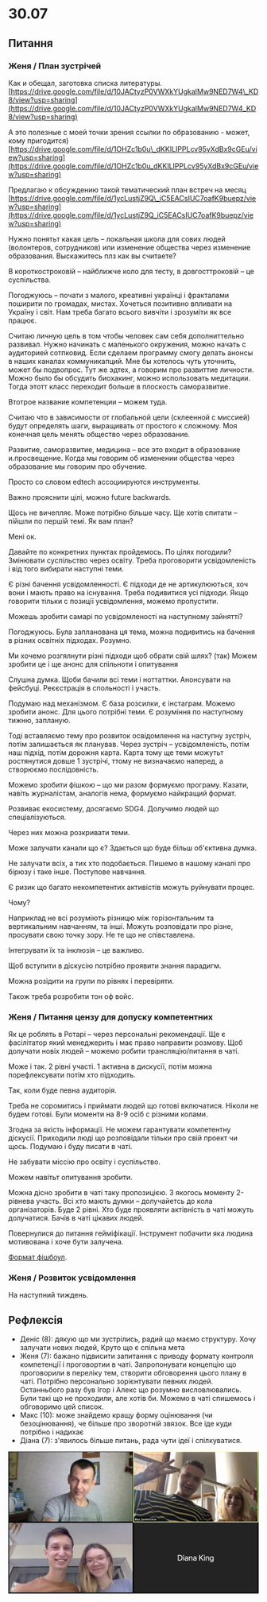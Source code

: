 # 30.07

## Питання

### Женя / План зустрічей

Как и обещал, заготовка списка литературы. [https://drive.google.com/file/d/10JACtyzP0VWXkYUgkaIMw9NED7W4\_KD8/view?usp=sharing](https://drive.google.com/file/d/10JACtyzP0VWXkYUgkaIMw9NED7W4_KD8/view?usp=sharing)

А это полезные с моей точки зрения ссылки по образованию - может, кому пригодится\) [https://drive.google.com/file/d/1OHZc1b0u\_dKKILIPPLcv95yXdBx9cGEu/view?usp=sharing](https://drive.google.com/file/d/1OHZc1b0u_dKKILIPPLcv95yXdBx9cGEu/view?usp=sharing)

Предлагаю к обсуждению такой тематический план встреч на месяц [https://drive.google.com/file/d/1ycLustjZ9Q\_iC5EACsIUC7oafK9buepz/view?usp=sharing](https://drive.google.com/file/d/1ycLustjZ9Q_iC5EACsIUC7oafK9buepz/view?usp=sharing)

Нужно понятьт какая цель – локальная школа для сових людей \(волонтеров, сотрудников\) или изменение общества через изменение образования. Выскажитесь плз как вы считаете?

В короткостроковій – найближче коло для тесту, в довгосттроковій – це суспільства. 

Погоджуюсь – почати з малого, креативні українці і фракталами поширити по громадах, мистах. Хочеться позитивно впливати на Україну і світ. Нам треба багато всього вивчіти і зрозуміти як все працює.

Считаю личную цель в том чтобы человек сам себя дополниттельно развивал. Нужно начинать с маленького окружения, можно начать с аудиторией сотпковид. Если сделаем программу смогу делать анонсы в наших каналах коммуникапций. Мне бы хотелось чуть уточнить, может бы подвопрос. Тут же эдтех, а говорим про развиттие личности. Можно было бы обсудить биохакинг, можно использовать медитации. Тогда этотт класс переходит больше в плоскость саморазвитие. 

Втотрое название компетенции – можем туда. 

Считаю что в зависимости от глобальной цели \(склеенной с миссией\) будут определять шаги, выращивать от простого к сложному. Моя конечная цель менять общество через образование.

Развитие, саморазвитие, медицина – все это входит в образование и.просвещение. Когда мы говорим об изменении общества через образование мы говорим про обучение.

Просто со словом edtech ассоциируются инструменты.

Важно прояснити цілі, можно future backwards.

Щось не вичепляє. Може потрібно більше часу. Ще хотів спитати – пійшли по першій темі. Як вам план?

Мені ок.

Давайте по конкретних пунктах пройдемось. По цілях погодили? Змінювати суспільство через освіту. Треба проговорити усвідомленість і від того вибирати наступні теми.

Є різні бачення усвідомленності. Є підходи де не артикулюються, хоч вони і мають право на існування. Треба подивитися усі підходи. Якщо говорити тільки с позиції усвідомлення, можемо пропустити.

Можешь зробити самарі по усвідомленості на наступному зайнятті?

Погоджуюсь. Була запланована ця тема, можна подивитись на бачення в різних освітніх підходах. Розумно.

Ми хочемо розгялнути різні підходи щоб обрати свій шлях? \(так\) Можем зробити це і ще анонс для спільноти і опитування

Слушна думка. Щоби бачили всі теми і ноттаттки. Анонсувати на фейсбуці. Реєєстрація в спольності і участь.

Подумаю над механізмом. Є база розсилки, є інстаграм. Можемо зробити анонс. Для цього потрібні теми. Є розуміння по наступному тижню, запланую.

Тоді вставляємо тему про розвиток освідомлення на наступну зустріч, потім залишається як планував. Через зустріч – усвідомленість, потім наш підхід, потім дорожня карта. Карта тому ще теми можутьт ростянутися довше 1 зустрічі, ттому не визначаємо наперед, а створюємо послідовність.

Можемо зробити фішкою – що ми разом формуємо програму. Казати, навіть журналістам, аналогів нема, формуємо найкращий формат.

Розвиває екосистему, досягаємо SDG4. Долучимо людей що спеціалізуються.

Через них можна розкривати теми.

Може залучати канали що є? Здається що буде більш об'єктивна думка.

Не залучати всіх, а тих хто подобається. Пишемо в нашому каналі про бірюзу і таке інше. Поступове навчання.

Є ризик що багато некомпетентих активістів можуть руйнувати процес.

Чому?

Наприклад не всі розуміють різницю між горізонтальним та вертикальним навчанням, та інші. Можуть розповідати про різне, просувати свою точку зору. Не те що не співставлена.

Інтегрувати їх та інклюзія – це важливо.

Щоб вступити в діскусію потрібно проявити знання парадигм.

Можна розідити на групи по рівнях і перевіряти.

Також треба розробити тон оф войс.

### Женя / Питання цензу для допуску компетентних

Як це роблять в Ротарі – через персональні рекомендації. Ще є фасілітатор який менеджерить і має право направити розмову. Щоб долучати новіх людей – можемо робити трансляцію/питання в чаті.

Може і так. 2 рівні участі. 1 активна в дискусії, потім можна порефлексувати потім хто підходить.

Так, коли буде певна аудиторія.

Треба не соромитись і приймати людей що готові включатися. Ніколи не будем готові. Були моменти на 8-9 осіб с різними колами.

Згодна за якість інформації. Не можем гарантувати компетентну діскусії. Приходили люді що розповідали тільки про свій проект чи щось. Подумаю і буду писати в чаті.

Не забувати міссію про освіту і суспільство.

Можем навітьт опитування зробити.

Можна дісно зробити в чаті таку пропозицією. З якогось моменту 2-рівнева участь. Всі хто мають думки – долучайетсь до кола організаторів. Буде 2 рівні. Хто буде проявляти актівність в чаті можуть долучатися. Бачів в чаті цікавих людей.

Повернулися до питання гейміфікації. Інструмент побачити яка людина мотивована і хоче бути залучена.

[Формат фішбоул](http://www.mspguide.org/tool/fish-bowl).

### Женя / Розвиток усвідомлення

На наступний тиждень.

## Рефлексія

* Деніс \(8\): дякую що ми зустрілись, радий що маємо структуру. Хочу залучати нових людей, Круто що є спільна мета
* Женя \(7\): бажано підвисити запитання с приводу формату контроля компетенції і проговортии в чаті. Запропонувати концепцію що проговорили в переліку тем, створити обговорення цього плану в чаті. Потрібно персонально зорієнтувати певних людей. Останньбого разу був Ігор і Алекс що розумно висловлювались. Були такі що не проходили, але хотів би. Можемо в чаті спишемось і обговоримо цей список.
* Макс \(10\): може знайдемо кращу форму оцінювання \(чи безоцінювання\), че більше про зворотній звязок. Все іде куди потрібно і надихає
* Діана \(7\): з'явилось більше питань, рада чути ідеї і спілкуватися.

![](../../.gitbook/assets/image%20%28155%29.png)


